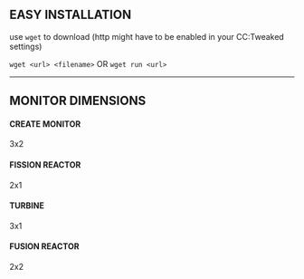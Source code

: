 ## EASY INSTALLATION
use `wget` to download (http might have to be enabled in your CC:Tweaked settings)

`wget <url> <filename>`
OR
`wget run <url>`

---
## MONITOR DIMENSIONS

#### CREATE MONITOR
3x2

#### FISSION REACTOR
2x1

#### TURBINE
3x1

#### FUSION REACTOR
2x2